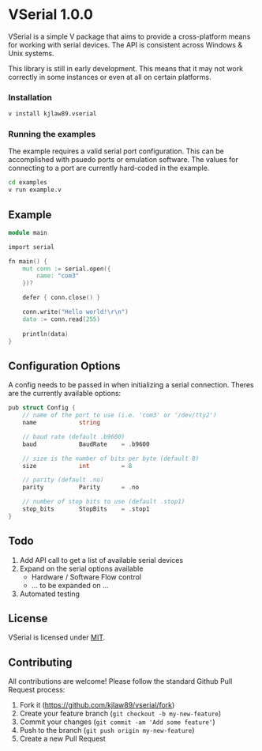 # VSerial 1.0.0

VSerial is a simple V package that aims to provide a cross-platform means for working with serial devices. The API is consistent across Windows & Unix systems.

This library is still in early development. This means that it may not work correctly in some instances or even at all on certain platforms.

### Installation

```bash
v install kjlaw89.vserial
```

### Running the examples

The example requires a valid serial port configuration. This can be accomplished with psuedo ports or emulation software. The values for connecting to a port are currently hard-coded in the example.

```bash
cd examples
v run example.v
```

## Example

```v
module main

import serial

fn main() {
	mut conn := serial.open({
		name: "com3"
	})?

	defer { conn.close() }

	conn.write("Hello world!\r\n")
	data := conn.read(255)
	
	println(data)
}
```

## Configuration Options

A config needs to be passed in when initializing a serial connection. Theres are the currently available options:

```go
pub struct Config {
	// name of the port to use (i.e. 'com3' or '/dev/tty2')
	name			string

	// baud rate (default .b9600)
	baud			BaudRate	= .b9600

	// size is the number of bits per byte (default 8)
	size			int 		= 8

	// parity (default .no)
	parity			Parity		= .no

	// number of stop bits to use (default .stop1)
	stop_bits		StopBits	= .stop1
}
```

## Todo

1. Add API call to get a list of available serial devices
2. Expand on the serial options available
	* Hardware / Software Flow control
	* ... to be expanded on ...
3. Automated testing

## License

VSerial is licensed under [MIT](https://choosealicense.com/licenses/mit/).

## Contributing

All contributions are welcome! Please follow the standard Github Pull Request process:

1. Fork it (<https://github.com/kjlaw89/vserial/fork>)
2. Create your feature branch (`git checkout -b my-new-feature`)
3. Commit your changes (`git commit -am 'Add some feature'`)
4. Push to the branch (`git push origin my-new-feature`)
5. Create a new Pull Request
